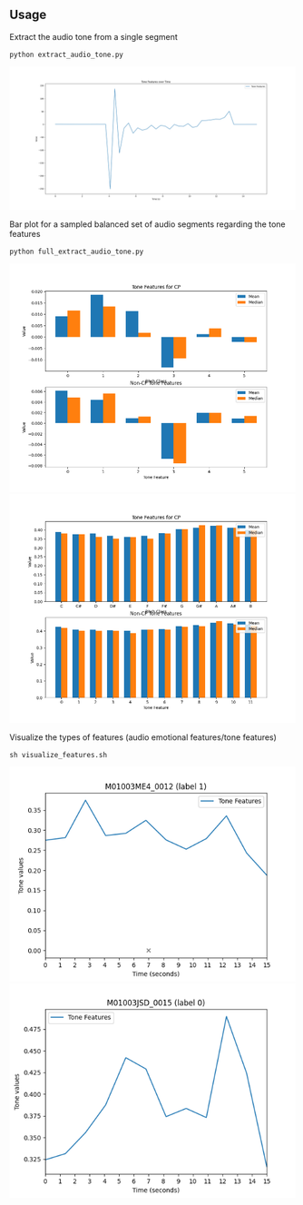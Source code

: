 ## Usage 

Extract the audio tone from a single segment
```
python extract_audio_tone.py
```
![Expected output](output/tone_plot.png)

Bar plot for a sampled balanced set of audio segments regarding the tone features
```
python full_extract_audio_tone.py
```
![Expected output using tonnetz features](output/tonnetz.png)
![Expected output using chroma features](output/chroma.png)

Visualize the types of features (audio emotional features/tone features)

```
sh visualize_features.sh
```
![Expected output for CP segment](output/M01003ME4_0012.png)
![Expected output for non-CP segment](output/M01003JSD_0015.png)

